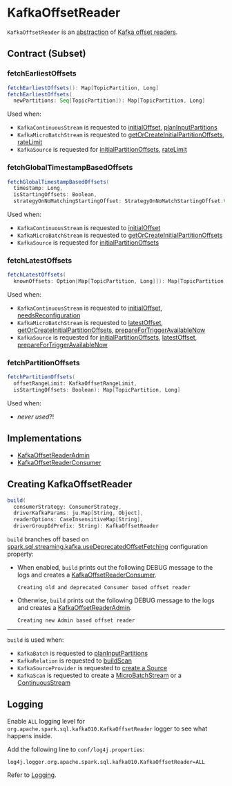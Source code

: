 # KafkaOffsetReader

`KafkaOffsetReader` is an [abstraction](#contract) of [Kafka offset readers](#implementations).

## Contract (Subset)

### <span id="fetchEarliestOffsets"> fetchEarliestOffsets

```scala
fetchEarliestOffsets(): Map[TopicPartition, Long]
fetchEarliestOffsets(
  newPartitions: Seq[TopicPartition]): Map[TopicPartition, Long]
```

Used when:

* `KafkaContinuousStream` is requested to [initialOffset](KafkaContinuousStream.md#initialOffset), [planInputPartitions](KafkaContinuousStream.md#planInputPartitions)
* `KafkaMicroBatchStream` is requested to [getOrCreateInitialPartitionOffsets](KafkaMicroBatchStream.md#getOrCreateInitialPartitionOffsets), [rateLimit](KafkaMicroBatchStream.md#rateLimit)
* `KafkaSource` is requested for [initialPartitionOffsets](KafkaSource.md#initialPartitionOffsets), [rateLimit](KafkaSource.md#rateLimit)

### <span id="fetchGlobalTimestampBasedOffsets"> fetchGlobalTimestampBasedOffsets

```scala
fetchGlobalTimestampBasedOffsets(
  timestamp: Long,
  isStartingOffsets: Boolean,
  strategyOnNoMatchingStartingOffset: StrategyOnNoMatchStartingOffset.Value): KafkaSourceOffset
```

Used when:

* `KafkaContinuousStream` is requested to [initialOffset](KafkaContinuousStream.md#initialOffset)
* `KafkaMicroBatchStream` is requested to [getOrCreateInitialPartitionOffsets](KafkaMicroBatchStream.md#getOrCreateInitialPartitionOffsets)
* `KafkaSource` is requested for [initialPartitionOffsets](KafkaSource.md#initialPartitionOffsets)

### <span id="fetchLatestOffsets"> fetchLatestOffsets

```scala
fetchLatestOffsets(
  knownOffsets: Option[Map[TopicPartition, Long]]): Map[TopicPartition, Long]
```

Used when:

* `KafkaContinuousStream` is requested to [initialOffset](KafkaContinuousStream.md#initialOffset), [needsReconfiguration](KafkaContinuousStream.md#needsReconfiguration)
* `KafkaMicroBatchStream` is requested to [latestOffset](KafkaMicroBatchStream.md#latestOffset), [getOrCreateInitialPartitionOffsets](KafkaMicroBatchStream.md#getOrCreateInitialPartitionOffsets), [prepareForTriggerAvailableNow](KafkaMicroBatchStream.md#prepareForTriggerAvailableNow)
* `KafkaSource` is requested for [initialPartitionOffsets](KafkaSource.md#initialPartitionOffsets), [latestOffset](KafkaSource.md#latestOffset), [prepareForTriggerAvailableNow](KafkaSource.md#prepareForTriggerAvailableNow)

### <span id="fetchPartitionOffsets"> fetchPartitionOffsets

```scala
fetchPartitionOffsets(
  offsetRangeLimit: KafkaOffsetRangeLimit,
  isStartingOffsets: Boolean): Map[TopicPartition, Long]
```

Used when:

* _never used_?!

## Implementations

* [KafkaOffsetReaderAdmin](KafkaOffsetReaderAdmin.md)
* [KafkaOffsetReaderConsumer](KafkaOffsetReaderConsumer.md)

## <span id="build"> Creating KafkaOffsetReader

```scala
build(
  consumerStrategy: ConsumerStrategy,
  driverKafkaParams: ju.Map[String, Object],
  readerOptions: CaseInsensitiveMap[String],
  driverGroupIdPrefix: String): KafkaOffsetReader
```

`build` branches off based on [spark.sql.streaming.kafka.useDeprecatedOffsetFetching](../configuration-properties.md#spark.sql.streaming.kafka.useDeprecatedOffsetFetching) configuration property:

* When enabled, `build` prints out the following DEBUG message to the logs and creates a [KafkaOffsetReaderConsumer](KafkaOffsetReaderConsumer.md).

    ```text
    Creating old and deprecated Consumer based offset reader
    ```

* Otherwise, `build` prints out the following DEBUG message to the logs and creates a [KafkaOffsetReaderAdmin](KafkaOffsetReaderAdmin.md).

    ```text
    Creating new Admin based offset reader
    ```

---

`build` is used when:

* `KafkaBatch` is requested to [planInputPartitions](KafkaBatch.md#planInputPartitions)
* `KafkaRelation` is requested to [buildScan](KafkaRelation.md#buildScan)
* `KafkaSourceProvider` is requested to [create a Source](KafkaSourceProvider.md#createSource)
* `KafkaScan` is requested to create a [MicroBatchStream](KafkaScan.md#toMicroBatchStream) or a [ContinuousStream](KafkaScan.md#toContinuousStream)

## Logging

Enable `ALL` logging level for `org.apache.spark.sql.kafka010.KafkaOffsetReader` logger to see what happens inside.

Add the following line to `conf/log4j.properties`:

```text
log4j.logger.org.apache.spark.sql.kafka010.KafkaOffsetReader=ALL
```

Refer to [Logging](../spark-logging.md).

<!---

## Review Me

`KafkaOffsetReader` relies on the [ConsumerStrategy](#consumerStrategy) to <<consumer, create a Kafka Consumer>>.

`KafkaOffsetReader` <<consumer, creates a Kafka Consumer>> with *group.id* (`ConsumerConfig.GROUP_ID_CONFIG`) configuration explicitly set to <<nextGroupId, nextGroupId>> (i.e. the given <<driverGroupIdPrefix, driverGroupIdPrefix>> followed by <<nextId, nextId>>).

`KafkaOffsetReader` is <<creating-instance, created>> when:

* `KafkaRelation` is requested to [build a distributed data scan with column pruning](KafkaRelation.md#buildScan)

* `KafkaSourceProvider` is requested to [create a KafkaSource](KafkaSourceProvider.md#createSource), [createMicroBatchReader](KafkaSourceProvider.md#createMicroBatchReader), and [createContinuousReader](KafkaSourceProvider.md#createContinuousReader)

[[options]]
.KafkaOffsetReader's Options
[cols="1m,3",options="header",width="100%"]
|===
| Name
| Description

| fetchOffset.numRetries
a| [[fetchOffset.numRetries]]

Default: `3`

| fetchOffset.retryIntervalMs
a| [[fetchOffset.retryIntervalMs]] How long to wait before retries

Default: `1000`

|===

[[kafkaSchema]]
`KafkaOffsetReader` defines the [predefined fixed schema](index.md#schema).

=== [[nextGroupId]] `nextGroupId` Internal Method

[source, scala]
----
nextGroupId(): String
----

`nextGroupId` sets the <<groupId, groupId>> to be the <<driverGroupIdPrefix, driverGroupIdPrefix>>, `-` followed by the <<nextId, nextId>> (i.e. `[driverGroupIdPrefix]-[nextId]`).

In the end, `nextGroupId` increments the <<nextId, nextId>> and returns the <<groupId, groupId>>.

NOTE: `nextGroupId` is used exclusively when `KafkaOffsetReader` is requested for a <<consumer, Kafka Consumer>>.

=== [[fetchSpecificOffsets]] Fetching Offsets for Selected TopicPartitions -- `fetchSpecificOffsets` Method

[source, scala]
----
fetchSpecificOffsets(
  partitionOffsets: Map[TopicPartition, Long],
  reportDataLoss: String => Unit): KafkaSourceOffset
----

![KafkaOffsetReader's fetchSpecificOffsets](../images/KafkaOffsetReader-fetchSpecificOffsets.png)

`fetchSpecificOffsets` requests the <<consumer, Kafka Consumer>> to `poll(0)`.

`fetchSpecificOffsets` requests the <<consumer, Kafka Consumer>> for assigned partitions (using `Consumer.assignment()`).

`fetchSpecificOffsets` requests the <<consumer, Kafka Consumer>> to `pause(partitions)`.

You should see the following DEBUG message in the logs:

```text
Partitions assigned to consumer: [partitions]. Seeking to [partitionOffsets]
```

For every partition offset in the input `partitionOffsets`, `fetchSpecificOffsets` requests the <<consumer, Kafka Consumer>> to:

* `seekToEnd` for the latest (aka `-1`)
* `seekToBeginning` for the earliest (aka `-2`)
* `seek` for other offsets

In the end, `fetchSpecificOffsets` creates a collection of Kafka's `TopicPartition` and `position` (using the <<consumer, Kafka Consumer>>).

`fetchSpecificOffsets` is used when `KafkaSource` [fetches and verifies initial partition offsets](KafkaSource.md#fetchAndVerify).

=== [[createConsumer]] Creating Kafka Consumer -- `createConsumer` Internal Method

[source, scala]
----
createConsumer(): Consumer[Array[Byte], Array[Byte]]
----

`createConsumer` requests <<consumerStrategy, ConsumerStrategy>> to [create a Kafka Consumer](ConsumerStrategy.md#createConsumer) with <<driverKafkaParams, driverKafkaParams>> and <<nextGroupId, new generated group.id Kafka property>>.

NOTE: `createConsumer` is used when `KafkaOffsetReader` is <<creating-instance, created>> (and initializes <<consumer, consumer>>) and <<resetConsumer, resetConsumer>>

=== [[consumer]] Creating Kafka Consumer (Unless Already Available) -- `consumer` Method

[source, scala]
----
consumer: Consumer[Array[Byte], Array[Byte]]
----

`consumer` gives the cached <<_consumer, Kafka Consumer>> or creates one itself.

NOTE: Since `consumer` method is used (to access the internal <<_consumer, Kafka Consumer>>) in the `fetch` methods that gives the property of creating a new Kafka Consumer whenever the internal <<_consumer, Kafka Consumer>> reference become `null`, i.e. as in <<resetConsumer, resetConsumer>>.

`consumer`...FIXME

NOTE: `consumer` is used when `KafkaOffsetReader` is requested to <<fetchTopicPartitions, fetchTopicPartitions>>, <<fetchSpecificOffsets, fetchSpecificOffsets>>, <<fetchEarliestOffsets, fetchEarliestOffsets>>, and <<fetchLatestOffsets, fetchLatestOffsets>>.

=== [[close]] Closing -- `close` Method

[source, scala]
----
close(): Unit
----

`close` <<stopConsumer, stop the Kafka Consumer>> (if the <<_consumer, Kafka Consumer>> is available).

`close` requests the <<kafkaReaderThread, ExecutorService>> to shut down.

`close` is used when:

* [KafkaSource](KafkaSource.md#stop) is requested to stop a streaming reader or source

* `KafkaRelation` is requested to [build a distributed data scan with column pruning](KafkaRelation.md#buildScan)

=== [[internal-properties]] Internal Properties

| _consumer
a| [[_consumer]] Kafka's https://kafka.apache.org/21/javadoc/org/apache/kafka/clients/consumer/Consumer.html[Consumer] (`Consumer[Array[Byte], Array[Byte]]`)

<<createConsumer, Initialized>> when `KafkaOffsetReader` is <<creating-instance, created>>.

Used when `KafkaOffsetReader`:

* <<fetchTopicPartitions, fetchTopicPartitions>>
* <<fetchSpecificOffsets, fetches offsets for selected TopicPartitions>>
* <<fetchEarliestOffsets, fetchEarliestOffsets>>
* <<fetchLatestOffsets, fetchLatestOffsets>>
* <<resetConsumer, resetConsumer>>
* <<close, is closed>>

| execContext
a| [[execContext]] https://www.scala-lang.org/api/2.12.8/scala/concurrent/ExecutionContextExecutorService.html[scala.concurrent.ExecutionContextExecutorService]

| kafkaReaderThread
a| [[kafkaReaderThread]] https://docs.oracle.com/javase/8/docs/api/java/util/concurrent/ExecutorService.html[java.util.concurrent.ExecutorService]

-->
